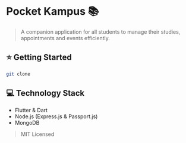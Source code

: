 # Pocket Kampus :books:

> A companion application for all students to manage their studies, appointments and events efficiently.

## :star: Getting Started
```bash
git clone
```
## :computer: Technology Stack
- Flutter & Dart
- Node.js (Express.js & Passport.js)
- MongoDB

> MIT Licensed
